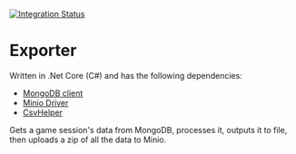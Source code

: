 [![Integration Status](https://github.com/jhburns/ExperienceCapture/workflows/Exporter/badge.svg)](https://github.com/jhburns/ExperienceCapture/actions?query=workflow%3A%22Exporter%22)

# Exporter 

Written in .Net Core (C#) and has the following dependencies:
- [MongoDB client](http://mongodb.github.io/mongo-csharp-driver/)
- [Minio Driver](https://github.com/minio/minio-dotnet)
- [CsvHelper](https://joshclose.github.io/CsvHelper/)

Gets a game session's data from MongoDB, processes it, outputs it to file, then uploads a
zip of all the data to Minio.